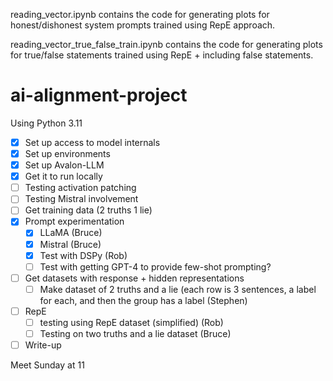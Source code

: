 reading_vector.ipynb contains the code for generating plots for honest/dishonest system prompts trained using RepE approach. 

reading_vector_true_false_train.ipynb contains the code for generating plots for true/false statements trained using RepE + including false statements.

# ai-alignment-project

Using Python 3.11

- [x] Set up access to model internals
- [x]  Set up environments
- [x]  Set up Avalon-LLM
  - [x] Get it to run locally
  - [ ] Testing activation patching
  - [ ] Testing Mistral involvement
 - [ ]  Get training data (2 truths 1 lie)
  - [x] Prompt experimentation
    - [x] LLaMA (Bruce)
    - [x] Mistral (Bruce)
    - [x] Test with DSPy (Rob)
    - [ ] Test with getting GPT-4 to provide few-shot prompting?
  - [ ] Get datasets with response + hidden representations
    - [ ] Make dataset of 2 truths and a lie (each row is 3 sentences, a label for each, and then the group has a label (Stephen)
- [ ] RepE 
  - [ ] testing using RepE dataset (simplified) (Rob)
  - [ ] Testing on two truths and a lie dataset (Bruce)
- [ ] Write-up

Meet Sunday at 11
